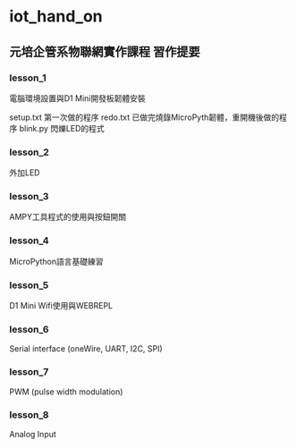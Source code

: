 # iot_hand_on

## 元培企管系物聯網實作課程  習作提要

### lesson_1
	
電腦環境設置與D1 Mini開發板韌體安裝

setup.txt  第一次做的程序
redo.txt  已做完燒錄MicroPyth韌體，重開機後做的程序
blink.py  閃爍LED的程式

### lesson_2

外加LED

### lesson_3

AMPY工具程式的使用與按鈕開關

### lesson_4

MicroPython語言基礎練習

### lesson_5

D1 Mini Wifi使用與WEBREPL

### lesson_6

Serial interface (oneWire, UART, I2C, SPI)

### lesson_7

PWM (pulse width modulation)

### lesson_8

Analog Input



